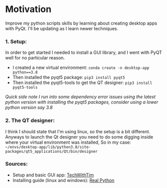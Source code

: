 # Motivation

Improve my python scripts skills by learning about creating desktop apps with PyQt.
I'll be updating as I learn newer techniques.

### 1. Setup:

In order to get started I needed to install a GUI library, and I went with PyQT well for no particular reason.

- I created a new virtual environment: `conda create -n desktop-app python==3.8`
- Then installed the pyqt5 package: `pip3 install pyqt5`
- Then installed the pyqt5-tools to get the QT designer: `pip3 install pyqt5-tools`

_Quick side note I run into some dependency error issues using the latest python version with installing the pyqt5 packages, consider using a lower python version say 3.8_

### 2. The QT designer:

I think I should state that I'm using linux, so the setup is a bit different. Anyways to launch the Qt designer you need to do some digging inside where your virtual environment was installed, 
So in my case: `~/envs/desktop-app/lib/python3.8/site-packages/qt5_applications/Qt/bin/designer`



### Sources:

- Setup and basic GUI app: [TechWithTim](https://www.youtube.com/watch?v=Vde5SH8e1OQ&ab_channel=TechWithTim)
- Installing guide (linux and windows): [Real Python](https://realpython.com/qt-designer-python/#:~:text=Installing%20and%20Running%20Qt%20Designer,-There%20are%20several&text=pyqt5%20installs%20PyQt%20and%20a,lib%2Fpython3.)
